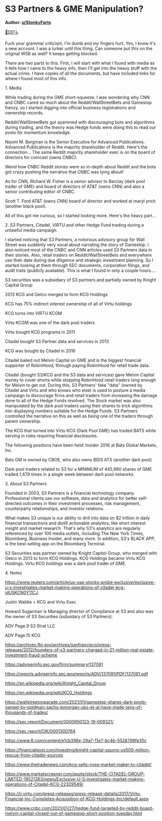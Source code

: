 S3 Partners & GME Manipulation?
===============================

**Author: [u/StonkyFarts](https://www.reddit.com/user/StonkyFarts/)**

[🔎DD🔍](https://www.reddit.com/r/MoonBets/search?q=flair_name%3A%22%F0%9F%94%8EDD%F0%9F%94%8D%22&restrict_sr=1)

Fuck your grammar criticism, I'm dumb and my fingers hurt. Yes, I know it's a new account. I was a lurker until this thing. Can someone put this on the original WSB as well? It keeps getting blocked.

There are two parts to this. First, I will start with what I found with media as it tells how I came to the heavy info, then I'll get into the heavy stuff with the actual crime. I have copies of all the documents, but have included links for where I found most of this info.

1. Media

While trading during the GME short-squeeze, I was wondering why CNN and CNBC cared so much about the Reddit/WallStreetBets and Gamestop frenzy, so I started digging into official business registrations and ownership records.

Reddit/WallStreetBets got spammed with discouraging bots and algorithms during trading, and the theory was Hedge funds were doing this to read our posts for momentum knowledge.

Naomi M. Bergman is the Senior Executive for Advanced Publications. Advanced Publications is the majority shareholder of Reddit. Here's the connection... The same Reddit majority shareholder exec is on the board of directors for comcast (owns CNBC).

Weird how CNBC Reddit stories were so in-depth about Reddit and the bots got crazy pushing the narrative that CNBC was lying about!

As for CNN, Richard W. Fisher is a senior advisor to Barclay (dark pool trader of GME) and board of directors of AT&T (owns CNN) and also a senior contributing editor of CNBC.

Scott T. Ford AT&T (owns CNN) board of director and worked at maryl ynch (another black pool).

All of this got me curious, so I started looking more. Here's the heavy part...

2. S3 Partners, Citadel, VIRTU and other Hedge Fund trading during a unlawful media campaign.

I started noticing that S3 Partners, a notorious advisory group for Wall Street was suddenly very vocal about narrating the story of Gamestop. I also noticed most of the CNBC and CNN articles used S3 Partners data in their stories. Also, retail traders on Reddit/WallStreetBets and everywhere use their date during due diligence and strategic investment planning. So I started looking at them through SEC documents, corporation filings, and audit trails (publicly available). This is what I found in only a couple hours....

S3 securities was a subsidiary of S3 partners and partially owned by Knight Capital Group

2013 KCG and Getco merged to form KCG Holdings

KCG has 75% indirect interest ownership of all of Virtu holdings

KCG turns into VIRTU KCGM

Virtu KCGM was one of the dark pool traders

Virtu bought KCG programs in 2011

Citadel bought S3 Partner data and services in 2013

KCG was bought by Citadel in 2016

Citadel bailed out Melvin Capital on GME and is the biggest financial supporter of RobinHood, through paying RobinHood for retail trade data.

Citadel (bought S3/KCG and the S3 data and services) gave Melvin Capital money to cover shorts while stopping RobinHood retail traders long enough for Melvin to get out. During this, S3 Partners' fake "data" (owned by Citadel and Virtu and who knows who else) is used to posture a media campaign to discourage firms and retail traders from increasing the damage done to all of the Hedge Funds involved. The Stock market was also manipulated by the dark pool traders using their shares to trick algorithms into displaying numbers suitable for the Hedge Funds. S3 Partners controlled the narrative on this as well as being one of the traders through parent ownership.

The KCG that turned into Virtu KCG (Dark Pool GME) has traded BATS while serving in roles requiring financial disclosures.

The following positions have been held: Insider 2016 at Bats Global Markets, Inc.

Bats GM is owned by CBOE, who also owns BIDS ATS (another dark pool)

Dark pool traders related to S3 for a MINIMUM of 445,660 shares of GME traded 1,479 times in a single week between dark pool networks.

3. About S3 Partners

Founded in 2003, S3 Partners is a financial technology company. Professional clients use our software, data and analytics for better self-directed outcomes in their investment processes, risk management, counterparty relationships, and investor relations.

What makes S3 unique is our ability to drill into data on $2 trillion in daily financial transactions and distill actionable analytics, like short interest insight and market research. That's why S3's analytics are regularly referenced by over 100 media outlets, including The New York Times, Bloomberg, Business Insider, and many more. In addition, S3's BLACK APP, is the best-selling app on the Bloomberg Terminal.

S3 Securities was partner owned by Knight Capitol Group, who merged with Getco in 2013 to form KCG Holdings. KCG Holdings became Virtu KCG Holdings. Virtu KCG holdings was a dark pool trader of GME.

4\. Notes

<https://www.reuters.com/article/us-usa-stocks-probe-exclusive/exclusive-u-s-investigates-market-making-operations-of-citadel-kcg-idUSKCN0Y11CJ>

Justin Waldie = KCG and Virtu Exec

Howard Sugarman is Managing director of Compliance at S3 and also was the owner of S3 Securities (subsidary of S3 Partners).

ADV Page.9 S3 Strat LLC

ADV Page.15 KCG

<https://archives.fbi.gov/archives/sanfrancisco/press-releases/2012/founders-of-s3-partners-charged-in-21-million-real-estate-investment-fraud-scheme>

<https://adviserinfo.sec.gov/firm/summary/137091>

<https://reports.adviserinfo.sec.gov/reports/ADV/137091/PDF/137091.pdf>

<https://en.wikipedia.org/wiki/Knight_Capital_Group>

<https://en.wikipedia.org/wiki/KCG_Holdings>

<https://wallstreetonparade.com/2021/01/gamestop-shares-dark-pools-owned-by-goldman-sachs-jpmorgan-ubs-et-al-have-made-tens-of-thousands-of-trades/>

<https://sec.report/Document/0000950123-19-009321/>

<https://sec.report/CIK/0001300764>

<https://www.ft.com/content/e1cb396e-29a7-11e7-bc4b-5528796fe35c>

<https://financialpost.com/investing/knight-capital-spurns-us500-million-rescue-from-citadel-sources>

<https://www.thetradenews.com/kcg-sells-nyse-market-maker-to-citadel/>

<https://www.marketscreener.com/quote/stock/THE-CITADEL-GROUP-LIMITED-18521363/news/Exclusive-U-S-investigates-market-making-operations-of-Citadel-KCG-22329549/>

<https://ir.virtu.com/press-releases/press-release-details/2017/Virtu-Financial-Inc-Completes-Acquisition-of-KCG-Holdings-Inc/default.aspx>

<https://www.cnbc.com/2021/01/27/hedge-fund-targeted-by-reddit-board-melvin-capital-closed-out-of-gamestop-short-position-tuesday.html>
